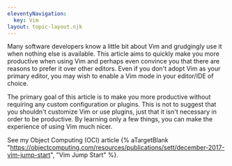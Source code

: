 ```yaml
---
eleventyNavigation:
  key: Vim
layout: topic-layout.njk
---
```


Many software developers know a little bit about Vim and
grudgingly use it when nothing else is available.
This article aims to quickly make you more productive when using Vim and perhaps
even convince you that there are reasons to prefer it over other editors.
Even if you don't adopt Vim as your primary editor,
you may wish to enable a Vim mode in your editor/IDE of choice.

The primary goal of this article is to make you more productive
without requiring any custom configuration or plugins.
This is not to suggest that you shouldn't customize Vim or use plugins,
just that it isn't necessary in order to be productive.
By learning only a few things,
you can make the experience of using Vim much nicer.

See my Object Computing (OCI) article {% aTargetBlank
"https://objectcomputing.com/resources/publications/sett/december-2017-vim-jump-start",
"Vim Jump Start" %}.
